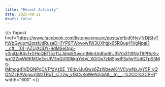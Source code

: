 ```yaml
---
title: "Recent Activity"
date: 2025-08-11
draft: false
---
```


{{< fbpost href="https://www.facebook.com/listenyeemusic/posts/pfbid0HyvTrDjSfvThWbGyuom2otsfJdRusaDH1YP8TWovow1W3UXhgjx65RQue41VgNpal?__cft__[0]=AZUjXODY-RdMSeOpp-y0niQa84vfxGHpQBTI5zTtJJdmiESworItMmUrdfodEU35Yo31t9NyT6PRcKivwx12ZpWt6KMOeEeUIV3nQti1SRjkgYcbV_XGjOp7zMSjydFSsfwYUdQTpS5Mq-IMmogd1VDQNPqCVFfdVz0E_Y8IbyiJuQwx6ZzWzewK4VCywNxJyY5P_yQONZzEAVogsq1WzTRoT_sTz2w_vf8CvKqWeN2diA&__tn__=%2CO%2CP-R" width="600" >}}
